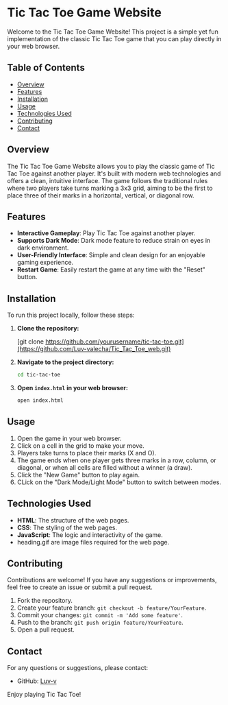 # Tic Tac Toe Game Website

Welcome to the Tic Tac Toe Game Website! This project is a simple yet fun implementation of the classic Tic Tac Toe game that you can play directly in your web browser.

## Table of Contents
- [Overview](#overview)
- [Features](#features)
- [Installation](#installation)
- [Usage](#usage)
- [Technologies Used](#technologies-used)
- [Contributing](#contributing)
- [Contact](#contact)

## Overview

The Tic Tac Toe Game Website allows you to play the classic game of Tic Tac Toe against another player. It's built with modern web technologies and offers a clean, intuitive interface. The game follows the traditional rules where two players take turns marking a 3x3 grid, aiming to be the first to place three of their marks in a horizontal, vertical, or diagonal row.

## Features

- **Interactive Gameplay**: Play Tic Tac Toe against another player.
- **Supports Dark Mode**: Dark mode feature to reduce strain on eyes in dark environment.
- **User-Friendly Interface**: Simple and clean design for an enjoyable gaming experience.
- **Restart Game**: Easily restart the game at any time with the "Reset" button.

## Installation

To run this project locally, follow these steps:

1. **Clone the repository:**

   [git clone https://github.com/yourusername/tic-tac-toe.git](https://github.com/Luv-valecha/Tic_Tac_Toe_web.git)

3. **Navigate to the project directory:**
    ```bash
    cd tic-tac-toe
    ```

4. **Open `index.html` in your web browser:**
    ```bash
    open index.html
    ```

## Usage

1. Open the game in your web browser.
2. Click on a cell in the grid to make your move.
3. Players take turns to place their marks (X and O).
4. The game ends when one player gets three marks in a row, column, or diagonal, or when all cells are filled without a winner (a draw).
5. Click the "New Game" button to play again.
6. CLick on the "Dark Mode/Light Mode" button to switch between modes.

## Technologies Used

- **HTML**: The structure of the web pages.
- **CSS**: The styling of the web pages.
- **JavaScript**: The logic and interactivity of the game.
- heading.gif are image files required for the web page.

## Contributing

Contributions are welcome! If you have any suggestions or improvements, feel free to create an issue or submit a pull request.

1. Fork the repository.
2. Create your feature branch: `git checkout -b feature/YourFeature`.
3. Commit your changes: `git commit -m 'Add some feature'`.
4. Push to the branch: `git push origin feature/YourFeature`.
5. Open a pull request.


## Contact

For any questions or suggestions, please contact:
- GitHub: [Luv-v](https://github.com/Luv-valecha)

Enjoy playing Tic Tac Toe!
